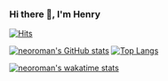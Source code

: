 ### Hi there 👋, I'm Henry

[![Hits](https://hits.seeyoufarm.com/api/count/incr/badge.svg?url=https%3A%2F%2Fgithub.com%2Fneoroman%2Fhit-counter&count_bg=%2379C83D&title_bg=%23555555&icon=&icon_color=%23E7E7E7&title=hits&edge_flat=false)](https://hits.seeyoufarm.com)

[![neoroman's GitHub stats](https://github-readme-stats.vercel.app/api?username=neoroman&theme=dark&count_private=true)](https://github.com/neoroman/github-readme-stats)
[![Top Langs](https://github-readme-stats.vercel.app/api/top-langs/?username=neoroman&layout=compact&theme=dark)](https://github.com/neoroman/github-readme-stats)

[![neoroman's wakatime stats](https://github-readme-stats.vercel.app/api/wakatime?username=neoroman)](https://github.com/neoroman/github-readme-stats)

<!--
**neoroman/neoroman** is a ✨ _special_ ✨ repository because its `README.md` (this file) appears on your GitHub profile.

Here are some ideas to get you started:

- 🔭 I’m currently working on ...
- 🌱 I’m currently learning ...
- 👯 I’m looking to collaborate on ...
- 🤔 I’m looking for help with ...
- 💬 Ask me about ...
- 📫 How to reach me: ...
- 😄 Pronouns: ...
- ⚡ Fun fact: ...
-->

